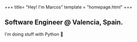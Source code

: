 +++
title= "Hey! I'm Marcos"
template = "homepage.html"
+++

## Software Engineer @ Valencia, Spain.

I'm doing stuff with Python 🐍


